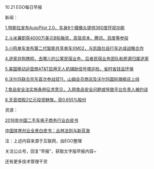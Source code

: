 10.21 EGO每日早报

新闻：

[1.特斯拉发布AutoPilot 2.0，车身8个摄像头提供360度环视功能](https://36kr.com/p/5054835.html)

[2.斗米兼职获4000万美元B轮融资，高瓴资本、腾讯、百度等参投](http://36kr.com/p/5054786.html?ktm_source=feed)

[3.小鸣单车发布第二代智能共享单车XM02，与凯路仕自行车达成战略合作](http://www.techweb.com.cn/it/2016-10-20/2417044.shtml)

[4.途家并购携程、去哪儿的公寓民宿业务，后者民宿业务团队和房源归属途家](http://it.sohu.com/20161020/n470737832.shtml)

[5.美国移动运营商AT&T启用无人机辅助信号塔巡检，省时省钱且环保](http://www.cnbeta.com/articles/550171.htm)

[6.沃尔玛联合京东首次参战双11，山姆会员商店及沃尔玛国际旗舰店上线](http://tech.qq.com/a/20161020/027744.htm)

[7.食品安全法实施条例征求意见，入网食品安全问题或导致平台负责人被约谈](http://www.cnbeta.com/articles/550045.htm)

[8.天音控股2亿元投资魅族，获0.655%股份](http://www.cnbeta.com/articles/550173.htm)

资源：

[2016年中国二手车电子商务行业白皮书](http://report.iresearch.cn/report/201610/2663.shtml)

[中国体育创业全景白皮书：丛林法则与新蓝海](http://tech.qq.com/a/20161020/004573.htm)

注：上述内容来源于互联网，由EGO整理

关注公众号，回复“早报”，获取文字版早报内容~

还有更多技术管理干货
